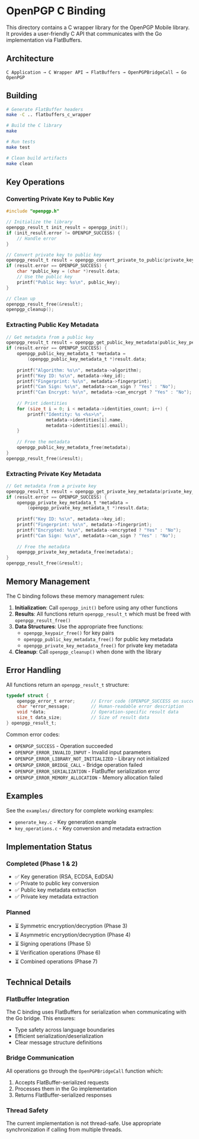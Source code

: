 # OpenPGP C Binding

This directory contains a C wrapper library for the OpenPGP Mobile library. It provides a user-friendly C API that communicates with the Go implementation via FlatBuffers.

## Architecture

```
C Application → C Wrapper API → FlatBuffers → OpenPGPBridgeCall → Go OpenPGP
```

## Building

```bash
# Generate FlatBuffer headers
make -C .. flatbuffers_c_wrapper

# Build the C library
make

# Run tests
make test

# Clean build artifacts
make clean
```

## Key Operations

### Converting Private Key to Public Key

```c
#include "openpgp.h"

// Initialize the library
openpgp_result_t init_result = openpgp_init();
if (init_result.error != OPENPGP_SUCCESS) {
    // Handle error
}

// Convert private key to public key
openpgp_result_t result = openpgp_convert_private_to_public(private_key_pem);
if (result.error == OPENPGP_SUCCESS) {
    char *public_key = (char *)result.data;
    // Use the public key
    printf("Public key: %s\n", public_key);
}

// Clean up
openpgp_result_free(&result);
openpgp_cleanup();
```

### Extracting Public Key Metadata

```c
// Get metadata from a public key
openpgp_result_t result = openpgp_get_public_key_metadata(public_key_pem);
if (result.error == OPENPGP_SUCCESS) {
    openpgp_public_key_metadata_t *metadata = 
        (openpgp_public_key_metadata_t *)result.data;
    
    printf("Algorithm: %s\n", metadata->algorithm);
    printf("Key ID: %s\n", metadata->key_id);
    printf("Fingerprint: %s\n", metadata->fingerprint);
    printf("Can Sign: %s\n", metadata->can_sign ? "Yes" : "No");
    printf("Can Encrypt: %s\n", metadata->can_encrypt ? "Yes" : "No");
    
    // Print identities
    for (size_t i = 0; i < metadata->identities_count; i++) {
        printf("Identity: %s <%s>\n", 
               metadata->identities[i].name,
               metadata->identities[i].email);
    }
    
    // Free the metadata
    openpgp_public_key_metadata_free(metadata);
}
openpgp_result_free(&result);
```

### Extracting Private Key Metadata

```c
// Get metadata from a private key
openpgp_result_t result = openpgp_get_private_key_metadata(private_key_pem);
if (result.error == OPENPGP_SUCCESS) {
    openpgp_private_key_metadata_t *metadata = 
        (openpgp_private_key_metadata_t *)result.data;
    
    printf("Key ID: %s\n", metadata->key_id);
    printf("Fingerprint: %s\n", metadata->fingerprint);
    printf("Encrypted: %s\n", metadata->encrypted ? "Yes" : "No");
    printf("Can Sign: %s\n", metadata->can_sign ? "Yes" : "No");
    
    // Free the metadata
    openpgp_private_key_metadata_free(metadata);
}
openpgp_result_free(&result);
```

## Memory Management

The C binding follows these memory management rules:

1. **Initialization**: Call `openpgp_init()` before using any other functions
2. **Results**: All functions return `openpgp_result_t` which must be freed with `openpgp_result_free()`
3. **Data Structures**: Use the appropriate free functions:
   - `openpgp_keypair_free()` for key pairs
   - `openpgp_public_key_metadata_free()` for public key metadata
   - `openpgp_private_key_metadata_free()` for private key metadata
4. **Cleanup**: Call `openpgp_cleanup()` when done with the library

## Error Handling

All functions return an `openpgp_result_t` structure:

```c
typedef struct {
    openpgp_error_t error;      // Error code (OPENPGP_SUCCESS on success)
    char *error_message;        // Human-readable error description
    void *data;                 // Operation-specific result data
    size_t data_size;           // Size of result data
} openpgp_result_t;
```

Common error codes:
- `OPENPGP_SUCCESS` - Operation succeeded
- `OPENPGP_ERROR_INVALID_INPUT` - Invalid input parameters
- `OPENPGP_ERROR_LIBRARY_NOT_INITIALIZED` - Library not initialized
- `OPENPGP_ERROR_BRIDGE_CALL` - Bridge operation failed
- `OPENPGP_ERROR_SERIALIZATION` - FlatBuffer serialization error
- `OPENPGP_ERROR_MEMORY_ALLOCATION` - Memory allocation failed

## Examples

See the `examples/` directory for complete working examples:
- `generate_key.c` - Key generation example
- `key_operations.c` - Key conversion and metadata extraction

## Implementation Status

### Completed (Phase 1 & 2)
- ✅ Key generation (RSA, ECDSA, EdDSA)
- ✅ Private to public key conversion
- ✅ Public key metadata extraction
- ✅ Private key metadata extraction

### Planned
- ⏳ Symmetric encryption/decryption (Phase 3)
- ⏳ Asymmetric encryption/decryption (Phase 4)
- ⏳ Signing operations (Phase 5)
- ⏳ Verification operations (Phase 6)
- ⏳ Combined operations (Phase 7)

## Technical Details

### FlatBuffer Integration
The C binding uses FlatBuffers for serialization when communicating with the Go bridge. This ensures:
- Type safety across language boundaries
- Efficient serialization/deserialization
- Clear message structure definitions

### Bridge Communication
All operations go through the `OpenPGPBridgeCall` function which:
1. Accepts FlatBuffer-serialized requests
2. Processes them in the Go implementation
3. Returns FlatBuffer-serialized responses

### Thread Safety
The current implementation is not thread-safe. Use appropriate synchronization if calling from multiple threads.